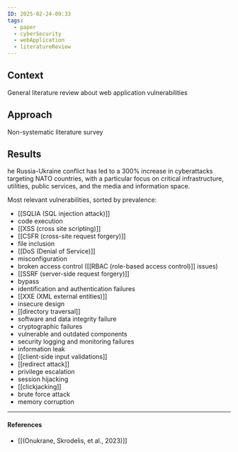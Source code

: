 ```yaml
---
ID: 2025-02-24-09:33
tags:
  - paper
  - cyberSecurity
  - webApplication
  - literatureReview
---
```

## Context

General literature review about web application vulnerabilities

## Approach

Non-systematic literature survey

## Results

he Russia-Ukraine conflict has led to a 300% increase in cyberattacks targeting NATO countries, with a particular focus on critical infrastructure, utilities, public services, and the media and information space.

Most relevant vulnerabilities, sorted by prevalence:
- [[SQLIA (SQL injection attack)]]
- code execution
- [[XSS (cross site scripting)]]
- [[CSFR (cross-site request forgery)]]
- file inclusion
- [[DoS (Denial of Service)]]
- misconfiguration
- broken access control ([[RBAC (role-based access control)]] issues)
- [[SSRF (server-side request forgery)]]
- bypass
- identification and authentication failures
- [[XXE (XML external entities)]]
- insecure design
- [[directory traversal]]
- software and data integrity failure
- cryptographic failures
- vulnerable and outdated components
- security logging and monitoring failures
- information leak
- [[client-side input validations]]
- [[redirect attack]]
- privilege escalation
- session hijacking
- [[clickjacking]]
- brute force attack
- memory corruption

---
#### References
- [[(Onukrane, Skrodelis, et al., 2023)]]